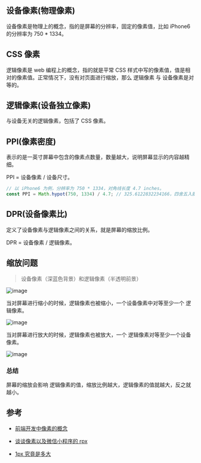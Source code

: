 ## 设备像素(物理像素)

设备像素是物理上的概念，指的是屏幕的分辨率，固定的像素值，比如 iPhone6 的分辨率为 750 * 1334。

## CSS 像素

逻辑像素是 web 编程上的概念，指的就是平常 CSS 样式中写的像素值，值是相对的像素值。正常情况下，没有对页面进行缩放，那么 逻辑像素 与 设备像素是对等的。

## 逻辑像素(设备独立像素)

与设备无关的逻辑像素，包括了 CSS 像素。

## PPI(像素密度)

表示的是一英寸屏幕中包含的像素点数量，数量越大，说明屏幕显示的内容越精细。

PPI = 设备像素 / 设备尺寸。

```javascript
// 以 iPhone6 为例，分辨率为 750 * 1334，对角线长度 4.7 inches。
const PPI = Math.hypot(750, 1334) / 4.7; // 325.6122832234166，四舍五入就是 326 ppi

```

## DPR(设备像素比)

定义了设备像素与逻辑像素之间的关系，就是屏幕的缩放比例。

DPR = 设备像素 / 逻辑像素。

## 缩放问题

> 设备像素（深蓝色背景）和逻辑像素（半透明前景）

![image](https://user-images.githubusercontent.com/20440496/42869943-141b8a46-8aa9-11e8-977f-b5f83ef35d83.png)

当对屏幕进行缩小的时候，逻辑像素也被缩小，一个设备像素中对等至少一个 逻辑像素。

![image](https://user-images.githubusercontent.com/20440496/42870003-37999490-8aa9-11e8-9627-1ea78db154b7.png)

当对屏幕进行放大的时候，逻辑像素也被放大，一个 逻辑像素对等至少一个设备像素。

![image](https://user-images.githubusercontent.com/20440496/42870028-45b51568-8aa9-11e8-9105-b660954481c3.png)

### 总结

屏幕的缩放会影响 逻辑像素的值，缩放比例越大，逻辑像素的值就越大，反之就越小。

## 参考

* [前端开发中像素的概念](https://github.com/wujunchuan/wujunchuan.github.io/issues/15)

* [谈谈像素以及微信小程序的 rpx](https://juejin.im/post/59213dfba22b9d0058796e2a)

* [1px 究竟是多大](https://www.cnblogs.com/kidney/p/6692312.html)